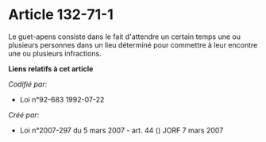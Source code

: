 # Article 132-71-1

Le guet-apens consiste dans le fait d'attendre un certain temps une ou plusieurs personnes dans un lieu déterminé pour
commettre à leur encontre une ou plusieurs infractions.

**Liens relatifs à cet article**

_Codifié par_:

  - Loi n°92-683 1992-07-22

_Créé par_:

  - Loi n°2007-297 du 5 mars 2007 - art. 44 () JORF 7 mars 2007
